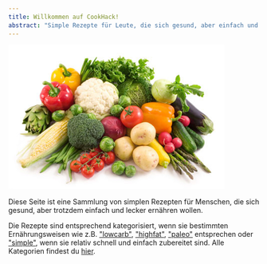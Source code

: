 ```yaml
---
title: Willkommen auf CookHack!
abstract: "Simple Rezepte für Leute, die sich gesund, aber einfach und lecker ernähren wollen."
---
```


![](img/food.jpg)

Diese Seite ist eine Sammlung von simplen Rezepten für Menschen, die sich gesund, aber trotzdem einfach und lecker ernähren wollen.

Die Rezepte sind entsprechend kategorisiert, wenn sie bestimmten Ernährungsweisen wie z.B. ["lowcarb"](tags/lowcarb/), ["highfat"](tags/highfat/), ["paleo"](tags/paleo/) entsprechen oder ["simple"](tags/simple/), wenn sie relativ schnell und einfach zubereitet sind. Alle Kategorien findest du [hier](tags/).
